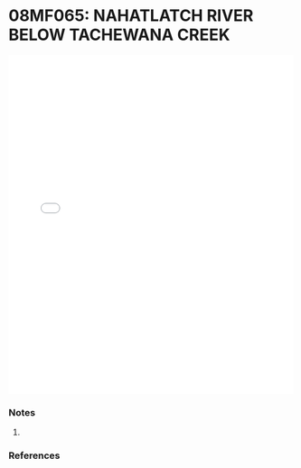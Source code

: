 # 08MF065: NAHATLATCH RIVER BELOW TACHEWANA CREEK

<iframe src="/distribution_estimation/_static/stations/08MF065_fdc.html" width="100%" height="600" frameborder="0"></iframe>

### Notes
1. 

### References

